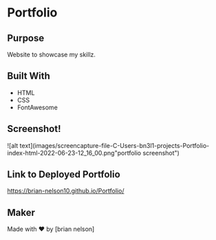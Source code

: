 # Portfolio 

## Purpose
Website to showcase my skillz. 

## Built With
* HTML
* CSS
* FontAwesome

## Screenshot!

![alt text](images/screencapture-file-C-Users-bn3l1-projects-Portfolio-index-html-2022-06-23-12_16_00.png"portfolio screenshot")

## Link to Deployed Portfolio
https://brian-nelson10.github.io/Portfolio/

## Maker
Made with ❤️ by [brian nelson]


